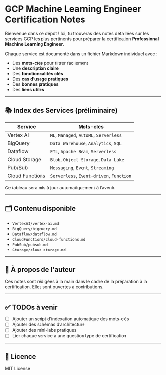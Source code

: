 # GCP Machine Learning Engineer Certification Notes

Bienvenue dans ce dépôt ! Ici, tu trouveras des notes détaillées sur les services GCP les plus pertinents pour préparer la certification **Professional Machine Learning Engineer**.

Chaque service est documenté dans un fichier Markdown individuel avec :
- Des **mots-clés** pour filtrer facilement
- Une **description claire**
- Des **fonctionnalités clés**
- Des **cas d’usage pratiques**
- Des **bonnes pratiques**
- Des **liens utiles**

---

## 📚 Index des Services (préliminaire)

| Service       | Mots-clés                                 |
|---------------|-------------------------------------------|
| Vertex AI     | `ML`, `Managed`, `AutoML`, `Serverless`   |
| BigQuery      | `Data Warehouse`, `Analytics`, `SQL`      |
| Dataflow      | `ETL`, `Apache Beam`, `Serverless`        |
| Cloud Storage | `Blob`, `Object Storage`, `Data Lake`     |
| Pub/Sub       | `Messaging`, `Event`, `Streaming`         |
| Cloud Functions | `Serverless`, `Event-driven`, `Function` |

Ce tableau sera mis à jour automatiquement à l’avenir.

---

## 🗂️ Contenu disponible

- `VertexAI/vertex-ai.md`
- `BigQuery/bigquery.md`
- `Dataflow/dataflow.md`
- `CloudFunctions/cloud-functions.md`
- `PubSub/pubsub.md`
- `Storage/cloud-storage.md`

---

## 🧠 À propos de l'auteur
Ces notes sont rédigées à la main dans le cadre de la préparation à la certification. Elles sont ouvertes à contributions.

---

## ✅ TODOs à venir
- [ ] Ajouter un script d’indexation automatique des mots-clés
- [ ] Ajouter des schémas d’architecture
- [ ] Ajouter des mini-labs pratiques
- [ ] Lier chaque service à une question type de certification

---

## 📜 Licence
MIT License
